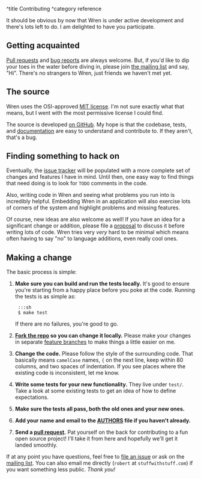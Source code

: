^title Contributing
^category reference

It should be obvious by now that Wren is under active development and there's
lots left to do. I am delighted to have you participate.

## Getting acquainted

[Pull requests][pull request] and [bug reports][issue] are always welcome. But,
if you'd like to dip your toes in the water before diving in, please join
[the mailing list][list] and say, "Hi". There's no strangers to Wren, just
friends we haven't met yet.

## The source

Wren uses the OSI-approved [MIT license][mit]. I'm not sure exactly what that
means, but I went with the most permissive license I could find.

The source is developed [on GitHub][github]. My hope is that the codebase,
tests, and [documentation][docs] are easy to understand and contribute to. If
they aren't, that's a bug.

## Finding something to hack on

Eventually, the [issue tracker][issue] will be populated with a more complete
set of changes and features I have in mind. Until then, one easy way to find
things that need doing is to look for `TODO` comments in the code.

Also, writing code in Wren and seeing what problems you run into is incredibly
helpful. Embedding Wren in an application will also exercise lots of corners of
the system and highlight problems and missing features.

Of course, new ideas are also welcome as well! If you have an idea for a
significant change or addition, please file a [proposal][] to discuss it
before writing lots of code. Wren tries very *very* hard to be minimal which
means often having to say "no" to language additions, even really cool ones.

## Making a change

The basic process is simple:

1. **Make sure you can build and run the tests locally.** It's good to ensure
   you're starting from a happy place before you poke at the code. Running the
   tests is as simple as:

        :::sh
        $ make test

    If there are no failures, you're good to go.

2. **[Fork the repo][fork] so you can change it locally.** Please make your
   changes in separate [feature branches][] to make things a little easier on
   me.

3. **Change the code.** Please follow the style of the surrounding code. That
   basically means `camelCase` names, `{` on the next line, keep within 80
   columns, and two spaces of indentation. If you see places where the existing
   code is inconsistent, let me know.

4. **Write some tests for your new functionality.** They live under `test/`.
   Take a look at some existing tests to get an idea of how to define
   expectations.

5. **Make sure the tests all pass, both the old ones and your new ones.**

6. **Add your name and email to the [AUTHORS][] file if you haven't already.**

7. **Send a [pull request][].** Pat yourself on the back for contributing to a
   fun open source project! I'll take it from here and hopefully we'll get it
   landed smoothly.

If at any point you have questions, feel free to [file an issue][issue] or ask
on the [mailing list][list]. You can also email me directly (`robert` at
`stuffwithstuff.com`) if you want something less public. *Thank you!*

[mit]: http://opensource.org/licenses/MIT
[github]: https://github.com/munificent/wren
[fork]: https://help.github.com/articles/fork-a-repo/
[docs]: https://github.com/munificent/wren/tree/master/doc/site
[issue]: https://github.com/munificent/wren/issues
[proposal]: https://github.com/munificent/wren/labels/proposal
[feature branches]: https://www.atlassian.com/git/tutorials/comparing-workflows/centralized-workflow
[authors]: https://github.com/munificent/wren/tree/master/AUTHORS
[pull request]: https://github.com/munificent/wren/pulls
[list]: https://groups.google.com/forum/#!forum/wren-lang
